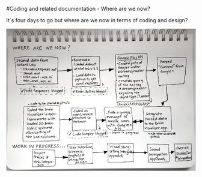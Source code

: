 #Coding and related documentation -  Where are we now?

It`s four days to go but where are we now in terms of coding and design?

![Where are we now](../project_images/where_are_we.png?raw=true "Where are we now")

